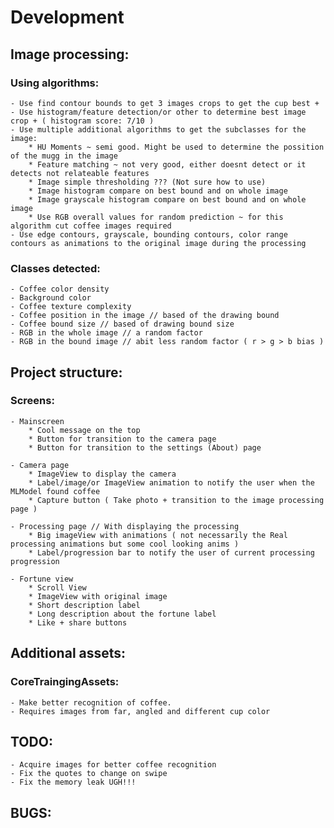 #  Development

## Image processing: 

### Using algorithms:
    - Use find contour bounds to get 3 images crops to get the cup best +
    - Use histogram/feature detection/or other to determine best image crop + ( histogram score: 7/10 )
    - Use multiple additional algorithms to get the subclasses for the image:
        * HU Moments ~ semi good. Might be used to determine the possition of the mugg in the image
        * Feature matching ~ not very good, either doesnt detect or it detects not relateable features
        * Image simple thresholding ??? (Not sure how to use) 
        * Image histogram compare on best bound and on whole image
        * Image grayscale histogram compare on best bound and on whole image
        * Use RGB overall values for random prediction ~ for this algorithm cut coffee images required
    - Use edge contours, grayscale, bounding contours, color range contours as animations to the original image during the processing 
    
### Classes detected:

    - Coffee color density
    - Background color
    - Coffee texture complexity
    - Coffee position in the image // based of the drawing bound
    - Coffee bound size // based of drawing bound size
    - RGB in the whole image // a random factor
    - RGB in the bound image // abit less random factor ( r > g > b bias )

## Project structure:

### Screens:
    - Mainscreen
        * Cool message on the top
        * Button for transition to the camera page
        * Button for transition to the settings (About) page
        
    - Camera page
        * ImageView to display the camera
        * Label/image/or ImageView animation to notify the user when the MLModel found coffee
        * Capture button ( Take photo + transition to the image processing page )
        
    - Processing page // With displaying the processing
        * Big imageView with animations ( not necessarily the Real processing animations but some cool looking anims )
        * Label/progression bar to notify the user of current processing progression
        
    - Fortune view 
        * Scroll View
        * ImageView with original image
        * Short description label
        * Long description about the fortune label
        * Like + share buttons

## Additional assets:

### CoreTraingingAssets:
    - Make better recognition of coffee.
    - Requires images from far, angled and different cup color 

## TODO:
    - Acquire images for better coffee recognition
    - Fix the quotes to change on swipe
    - Fix the memory leak UGH!!!
## BUGS:
